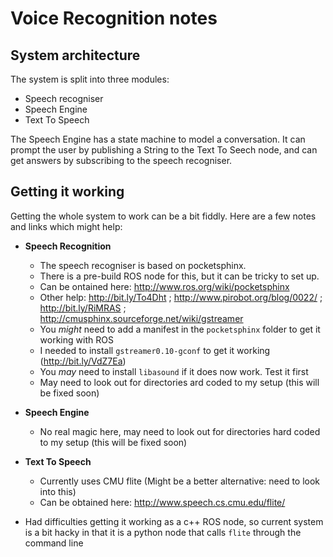 Voice Recognition notes
=======================

System architecture
-------------------

The system is split into three modules:

* Speech recogniser
* Speech Engine
* Text To Speech

The Speech Engine has a state machine to model a conversation. It can prompt the user by publishing a String to the Text To Seech node, and can get answers by subscribing to the speech recogniser.

Getting it working
------------------

Getting the whole system to work can be a bit fiddly. Here are a few notes and links which might help:

* __Speech Recognition__
  * The speech recogniser is based on pocketsphinx.
  * There is a pre-build ROS node for this, but it can be tricky to set up.
  * Can be ontained here: http://www.ros.org/wiki/pocketsphinx
  * Other help: http://bit.ly/To4Dht ; http://www.pirobot.org/blog/0022/ ; http://bit.ly/RiMRAS ; http://cmusphinx.sourceforge.net/wiki/gstreamer
  * You _might_ need to add a manifest in the `pocketsphinx` folder to get it working with ROS
  * I needed to install `gstreamer0.10-gconf` to get it working (http://bit.ly/VdZ7Ea)
  * You _may_ need to install `libasound` if it does now work. Test it first
  * May need to look out for directories ard coded to my setup (this will be fixed soon)

* __Speech Engine__
  * No real magic here, may need to look out for directories hard coded to my setup (this will be fixed soon)

* __Text To Speech__
  * Currently uses CMU flite (Might be a better alternative: need to look into this)
  * Can be obtained here: http://www.speech.cs.cmu.edu/flite/
 * Had difficulties getting it working as a c++ ROS node, so current system is a bit hacky in that it is a python node that calls `flite` through the command line


